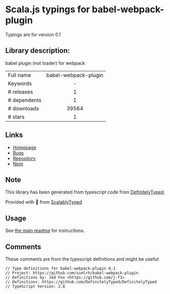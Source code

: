 
# Scala.js typings for babel-webpack-plugin

Typings are for version 0.1

## Library description:
babel plugin (not loader) for webpack

|                    |                 |
| ------------------ | :-------------: |
| Full name          | babel-webpack-plugin |
| Keywords           | - |
| # releases         | 1 |
| # dependents       | 1 |
| # downloads        | 39564 |
| # stars            | 1 |

## Links
- [Homepage](https://github.com/simlrh/babel-webpack-plugin#readme)
- [Bugs](https://github.com/simlrh/babel-webpack-plugin/issues)
- [Repository](https://github.com/simlrh/babel-webpack-plugin)
- [Npm](https://www.npmjs.com/package/babel-webpack-plugin)
    


## Note
This library has been generated from typescript code from [DefinitelyTyped](https://definitelytyped.org).

Provided with :purple_heart: from [ScalablyTyped](https://github.com/oyvindberg/ScalablyTyped)

## Usage
See [the main readme](../../readme.md) for instructions.

## Comments

These comments are from the typescript definitions and might be useful:
```
// Type definitions for babel-webpack-plugin 0.1
// Project: https://github.com/simlrh/babel-webpack-plugin
// Definitions by: Jed Fox <https://github.com/j-f1>
// Definitions: https://github.com/DefinitelyTyped/DefinitelyTyped
// TypeScript Version: 2.8

```

